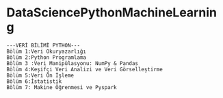 # DataSciencePythonMachineLearning


	---VERİ BİLİMİ PYTHON--- 
	Bölüm 1:Veri Okuryazarlığı
	Bölüm 2:Python Programlama
	Bölüm 3 :Veri Manipülasyonu: NumPy & Pandas
	Bölüm 4:Keşifçi Veri Analizi ve Veri Görselleştirme
	Bölüm 5:Veri Ön İşleme
	Bölüm 6:İstatistik
	Bölüm 7: Makine Öğrenmesi ve Pyspark 
	
	

